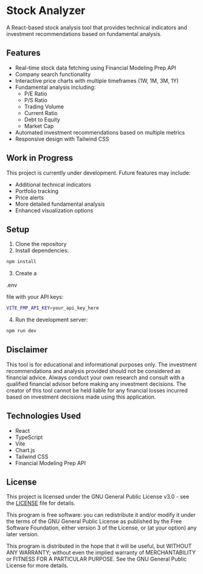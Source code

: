 # Stock Analyzer

A React-based stock analysis tool that provides technical indicators and investment recommendations based on fundamental analysis.

## Features

- Real-time stock data fetching using Financial Modeling Prep API
- Company search functionality
- Interactive price charts with multiple timeframes (1W, 1M, 3M, 1Y)
- Fundamental analysis including:
  - P/E Ratio
  - P/S Ratio
  - Trading Volume
  - Current Ratio
  - Debt to Equity
  - Market Cap
- Automated investment recommendations based on multiple metrics
- Responsive design with Tailwind CSS

## Work in Progress

This project is currently under development. Future features may include:
- Additional technical indicators
- Portfolio tracking
- Price alerts
- More detailed fundamental analysis
- Enhanced visualization options

## Setup

1. Clone the repository
2. Install dependencies:
```sh
npm install
```
3. Create a 

.env

 file with your API keys:
```sh
VITE_FMP_API_KEY=your_api_key_here
```
4. Run the development server:
```sh
npm run dev
```

## Disclaimer

This tool is for educational and informational purposes only. The investment recommendations and analysis provided should not be considered as financial advice. Always conduct your own research and consult with a qualified financial advisor before making any investment decisions. The creator of this tool cannot be held liable for any financial losses incurred based on investment decisions made using this application.

## Technologies Used

- React
- TypeScript
- Vite
- Chart.js
- Tailwind CSS
- Financial Modeling Prep API

## License

This project is licensed under the GNU General Public License v3.0 - see the [LICENSE](LICENSE) file for details.

This program is free software: you can redistribute it and/or modify it under the terms of the GNU General Public License as published by the Free Software Foundation, either version 3 of the License, or (at your option) any later version.

This program is distributed in the hope that it will be useful, but WITHOUT ANY WARRANTY; without even the implied warranty of MERCHANTABILITY or FITNESS FOR A PARTICULAR PURPOSE. See the GNU General Public License for more details.
